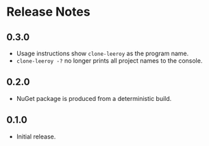 # Release Notes

## 0.3.0

* Usage instructions show `clone-leeroy` as the program name.
* `clone-leeroy -?` no longer prints all project names to the console.

## 0.2.0

* NuGet package is produced from a deterministic build.

## 0.1.0

* Initial release.

